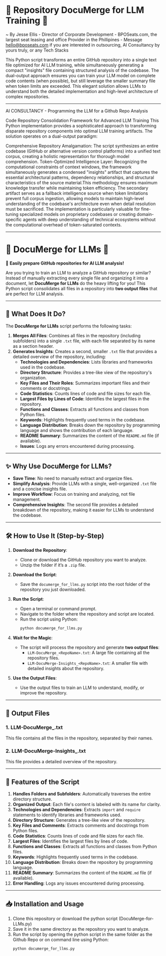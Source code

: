 # 🌟 Repository DocuMerge for LLM Training 🌟

 ~ By Jesse Ellis - Director of Corporate Development - BPOSeats.com, the largest seat leasing and office Provider in the Phillipines - Message hello@bposeats.com if you are interested in outsourcing, AI Consultancy by yours truly, or any Tech Stacks

This Python script transforms an entire GitHub repository into a single text file optimized for AI LLM training, while simultaneously generating a compact "insights" file containing structured analysis of the codebase. The dual-output approach ensures you can train your LLM model on complete code contents (when possible), but still leverage the smaller summary file when token limits are exceeded. This elegant solution allows LLMs to understand both the detailed implementation and high-level architecture of complex repositories.

------------

AI CONSULTANCY - Programming the LLM for a Github Repo Analysis

Code Repository Consolidation Framework for Advanced LLM Training
This Python implementation provides a sophisticated approach to transforming disparate repository components into optimal LLM training artifacts. The solution operates on a dual-output paradigm:

Comprehensive Repository Amalgamation: The script synthesizes an entire codebase (GitHub or alternative version control platforms) into a unified text corpus, creating a holistic representation for thorough model comprehension.
Token-Optimized Intelligence Layer: Recognizing the computational constraints of context windows, the framework simultaneously generates a condensed "insights" artifact that captures the essential architectural patterns, dependency relationships, and structural characteristics of the source material.This methodology ensures maximum knowledge transfer while maintaining token efficiency. The secondary artifact serves as a fallback intelligence source when token limitations prevent full corpus ingestion, allowing models to maintain high-level understanding of the codebase's architecture even when detail resolution must be sacrificed.
The implementation is particularly valuable for fine-tuning specialized models on proprietary codebases or creating domain-specific agents with deep understanding of technical ecosystems without the computational overhead of token-saturated contexts.

--------------

# 🌟 DocuMerge for LLMs 🌟

🚀 **Easily prepare GitHub repositories for AI LLM analysis!**

Are you trying to train an LLM to analyze a GitHub repository or similar? Instead of manually extracting every single file and organizing it into a document, let **DocuMerge for LLMs** do the heavy lifting for you! This Python script consolidates all files in a repository into **two output files** that are perfect for LLM analysis.

---

## 🧠 What Does It Do?

The **DocuMerge for LLMs** script performs the following tasks:

1. **Merges All Files**: Combines all files in the repository (including subfolders) into a single `.txt` file, with each file separated by its name as a section header.
2. **Generates Insights**: Creates a second, smaller `.txt` file that provides a detailed overview of the repository, including:
   - **Technologies and Dependencies**: Lists libraries and frameworks used in the codebase.
   - **Directory Structure**: Provides a tree-like view of the repository's organization.
   - **Key Files and Their Roles**: Summarizes important files and their comments or docstrings.
   - **Code Statistics**: Counts lines of code and file sizes for each file.
   - **Largest Files by Lines of Code**: Identifies the largest files in the repository.
   - **Functions and Classes**: Extracts all functions and classes from Python files.
   - **Keywords**: Highlights frequently used terms in the codebase.
   - **Language Distribution**: Breaks down the repository by programming language and shows the contribution of each language.
   - **README Summary**: Summarizes the content of the `README.md` file (if available).
   - **Issues**: Logs any errors encountered during processing.

---

## ✨ Why Use DocuMerge for LLMs?

- **Save Time**: No need to manually extract and organize files.
- **Simplify Analysis**: Provide LLMs with a single, well-organized `.txt` file and a concise insights file.
- **Improve Workflow**: Focus on training and analyzing, not file management.
- **Comprehensive Insights**: The second file provides a detailed breakdown of the repository, making it easier for LLMs to understand the codebase.

---

## 🛠️ How to Use It (Step-by-Step)

1. **Download the Repository**:
   - Clone or download the GitHub repository you want to analyze.
   - Unzip the folder if it’s a `.zip` file.

2. **Download the Script**:
   - Save the `documerge_for_llms.py` script into the root folder of the repository you just downloaded.

3. **Run the Script**:
   - Open a terminal or command prompt.
   - Navigate to the folder where the repository and script are located.
   - Run the script using Python:
     ```bash
     python documerge_for_llms.py
     ```

4. **Wait for the Magic**:
   - The script will process the repository and generate **two output files**:
     - `LLM-DocuMerge_<RepoName>.txt`: A large file containing all the repository files.
     - `LLM-DocuMerge-Insights_<RepoName>.txt`: A smaller file with detailed insights about the repository.

5. **Use the Output Files**:
   - Use the output files to train an LLM to understand, modify, or improve the repository.

---

## 📜 Output Files

### 1. **LLM-DocuMerge_<RepoName>.txt**
This file contains all the files in the repository, separated by their names. 


### 2. **LLM-DocuMerge-Insights_<RepoName>.txt**
This file provides a detailed overview of the repository. 


---

## 🎉 Features of the Script

1. **Handles Folders and Subfolders**: Automatically traverses the entire directory structure.
2. **Organized Output**: Each file's content is labeled with its name for clarity.
3. **Technologies and Dependencies**: Extracts `import` and `require` statements to identify libraries and frameworks used.
4. **Directory Structure**: Generates a tree-like view of the repository.
5. **Key Files and Comments**: Extracts comments and docstrings from Python files.
6. **Code Statistics**: Counts lines of code and file sizes for each file.
7. **Largest Files**: Identifies the largest files by lines of code.
8. **Functions and Classes**: Extracts all functions and classes from Python files.
9. **Keywords**: Highlights frequently used terms in the codebase.
10. **Language Distribution**: Breaks down the repository by programming language.
11. **README Summary**: Summarizes the content of the `README.md` file (if available).
12. **Error Handling**: Logs any issues encountered during processing.

---

## 📥 Installation and Usage

1. Clone this repository or download the python script (DocuMerge-for-LLMs.py)
2. Save it in the same directory as the repository you want to analyze.
3. Run the script by opening the python script in the same folder as the Github Repo or on command line using Python:
   ```bash
   python documerge_for_llms.py
